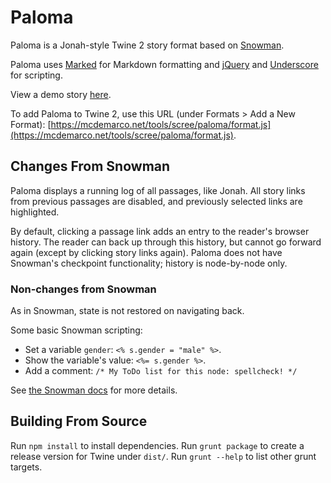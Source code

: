 # Paloma

Paloma is a Jonah-style Twine 2 story format based on [Snowman](https://bitbucket.org/klembot/snowman-2/).

Paloma uses [Marked](https://github.com/chjj/marked/) for Markdown formatting and [jQuery](http://jquery.com) and [Underscore](http://underscorejs.org/) for scripting.

View a demo story [here](http://mcdemarco.net/tools/scree/test-paloma.html).

To add Paloma to Twine 2, use this URL (under Formats > Add a New Format): [https://mcdemarco.net/tools/scree/paloma/format.js](https://mcdemarco.net/tools/scree/paloma/format.js).

## Changes From Snowman

Paloma displays a running log of all passages, like Jonah.  All story links from previous passages are disabled, and previously selected links are highlighted.

By default, clicking a passage link adds an entry to the reader's browser history.  The reader can back up through this history, but cannot go forward again (except by clicking story links again).  Paloma does not have Snowman's checkpoint functionality; history is node-by-node only.

### Non-changes from Snowman

As in Snowman, state is not restored on navigating back.

Some basic Snowman scripting:
* Set a variable `gender`:  `<% s.gender = "male" %>`.
* Show the variable's value:  `<%= s.gender %>`.
* Add a comment: `/* My ToDo list for this node: spellcheck! */`

See [the Snowman docs](https://bitbucket.org/klembot/snowman-2/) for more details.

## Building From Source

Run `npm install` to install dependencies.  Run `grunt package` to create a release version for Twine under `dist/`.  Run `grunt --help` to list other grunt targets.

